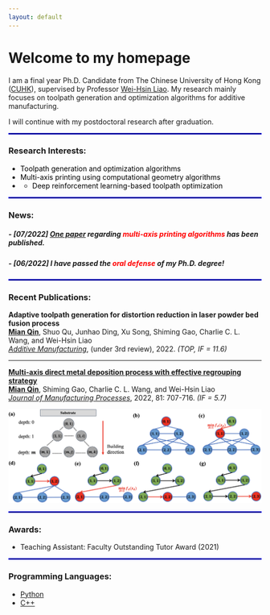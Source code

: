 ```yaml
---
layout: default
---
```


# **Welcome to my homepage**
I am a final year Ph.D. Candidate from The Chinese University of Hong Kong ([CUHK](https://www.cuhk.edu.hk/english/index.html)), supervised by Professor [Wei-Hsin Liao](https://www4.mae.cuhk.edu.hk/peoples/liao-wei-hsin/). My research mainly focuses on toolpath generation and optimization algorithms for additive manufacturing. 

I will continue with my postdoctoral research after graduation. 

<hr style="border:1px solid blue"> 

### **Research Interests:**
- <font color=black> Toolpath generation and optimization algorithms </font> 
- <font color=black> Multi-axis printing using computational geometry algorithms </font> 
- - <font color=black> Deep reinforcement learning-based toolpath optimization </font> 


<hr style="border:1px solid blue"> 

### **News:** 

##### - *[07/2022]* [One paper](https://doi.org/10.1016/j.jmapro.2022.07.024) regarding <font color=red> multi-axis printing algorithms </font> has been published. 
##### - *[06/2022]* I have passed the <font color=red> oral defense </font> of my Ph.D. degree!   


<p style = "margin:20px"></p>
<hr style="border:1px solid blue"> 

### **Recent Publications:**  

**Adaptive toolpath generation for distortion reduction in laser powder bed fusion process**    
**<u>Mian Qin</u>**, Shuo Qu, Junhao Ding, Xu Song, Shiming Gao, Charlie C. L. Wang, and Wei-Hsin Liao   
*[Additive Manufacturing](https://www.sciencedirect.com/journal/additive-manufacturing)*, (under 3rd review), 2022. *(TOP, IF = 11.6)*   

---

**[Multi-axis direct metal deposition process with effective regrouping strategy](https://doi.org/10.1016/j.jmapro.2022.07.024)**     
**<u>Mian Qin</u>**, Shiming Gao, Charlie C. L. Wang, and Wei-Hsin Liao    
*[Journal of Manufacturing Processes](https://www.sciencedirect.com/journal/journal-of-manufacturing-processes)*, 2022, 81: 707-716. *(IF = 5.7)* 
 
<img src="assets/img/multi-axis.jpg" alt="drawing" width="520"/>    
  
<hr style="border:1px solid blue"> 

### **Awards:**
- Teaching Assistant: Faculty Outstanding Tutor Award (2021) 

<hr style="border:1px solid blue"> 

### **Programming Languages:**
- [Python](https://docs.python.org/3.10/tutorial/index.html)   
- [C++](http://isocpp.github.io/CppCoreGuidelines/CppCoreGuidelines#c-core-guidelines)



